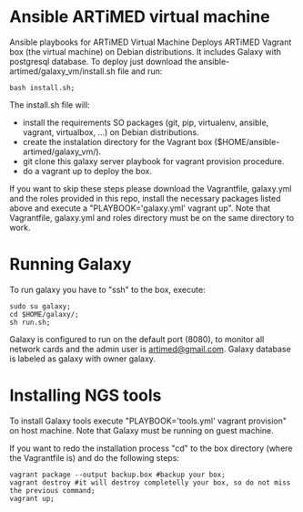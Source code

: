 # Ansible ARTiMED virtual machine
Ansible playbooks for ARTiMED Virtual Machine
Deploys ARTiMED Vagrant box (the virtual machine) on Debian distributions. It includes Galaxy with postgresql database. To deploy just download the ansible-artimed/galaxy_vm/install.sh file and run:
```
bash install.sh;
```

The install.sh file will:
 - install the requirements SO packages (git, pip, virtualenv, ansible, vagrant, virtualbox, ...) on Debian distributions.
 - create the instalation directory for the Vagrant box ($HOME/ansible-artimed/galaxy_vm/).
 - git clone this galaxy server playbook for vagrant provision procedure.
 - do a vagrant up to deploy the box.
 
If you want to skip these steps please download the Vagrantfile, galaxy.yml and the roles provided in this repo, install the necessary packages listed above and execute a "PLAYBOOK='galaxy.yml' vagrant up". Note that Vagrantfile, galaxy.yml and roles directory must be on the same directory to work.

# Running Galaxy
To run galaxy you have to "ssh" to the box, execute:
```
sudo su galaxy; 
cd $HOME/galaxy/;
sh run.sh;
```
Galaxy is configured to run on the default port (8080), to monitor all network cards and the admin user is artimed@gmail.com. Galaxy database is labeled as galaxy with owner galaxy.

# Installing NGS tools
To install Galaxy tools execute "PLAYBOOK='tools.yml' vagrant provision" on host machine. Note that Galaxy must be running on guest machine. 

If you want to redo the installation process "cd" to the box directory (where the Vagrantfile is) and do the following steps:
```
vagrant package --output backup.box #backup your box;
vagrant destroy #it will destroy completelly your box, so do not miss the previous command;
vagrant up;
```

